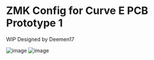# ZMK Config for Curve E PCB Prototype 1
WIP
Designed by Deemen17
 
![image](https://user-images.githubusercontent.com/95753855/190593464-837a6e1b-c1ad-44f9-ad48-c4972ede8f1d.png)
![image](https://user-images.githubusercontent.com/95753855/190593507-abe741ab-4c7a-42a5-9975-7ca61e5cc02b.png)
